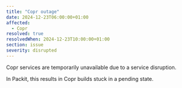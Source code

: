 ```yaml
---
title: "Copr outage"
date: 2024-12-23T06:00:00+01:00
affected:
  - Copr
resolved: true
resolvedWhen: 2024-12-23T10:00:00+01:00
section: issue
severity: disrupted
---
```


Copr services are temporarily unavailable due to a service disruption.

In Packit, this results in Copr builds stuck in a pending state.
